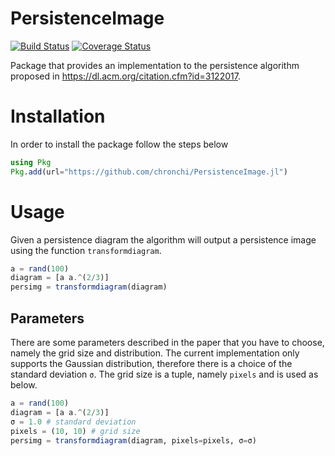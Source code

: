 PersistenceImage
===
[![Build Status](https://travis-ci.org/chronchi/PersistenceImage.jl.svg?branch=master)](https://travis-ci.org/chronchi/PersistenceImage.jl) [![Coverage Status](https://coveralls.io/repos/github/chronchi/PersistenceImage.jl/badge.svg?branch=master)](https://coveralls.io/github/chronchi/PersistenceImage.jl?branch=master)


Package that provides an implementation to the persistence algorithm proposed in https://dl.acm.org/citation.cfm?id=3122017.

# Installation
In order to install the package follow the steps below

```julia
using Pkg
Pkg.add(url="https://github.com/chronchi/PersistenceImage.jl")
```

# Usage

Given a persistence diagram the algorithm will output a persistence image using the function ``transformdiagram``.

```julia
a = rand(100)
diagram = [a a.^(2/3)]
persimg = transformdiagram(diagram)
```

## Parameters

There are some parameters described in the paper that you have to choose, namely the grid size and distribution. The current implementation only supports the Gaussian distribution, therefore there is a choice of the
standard deviation `σ`.
The grid size is a tuple, namely `pixels` and is used as below.  

```julia
a = rand(100)
diagram = [a a.^(2/3)]
σ = 1.0 # standard deviation
pixels = (10, 10) # grid size
persimg = transformdiagram(diagram, pixels=pixels, σ=σ)
```
